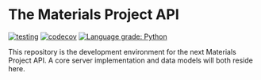 # The Materials Project API

[![testing](https://github.com/materialsproject/api/workflows/testing/badge.svg)](https://github.com/materialsproject/api/actions?query=workflow%3Atesting) [![codecov](https://codecov.io/gh/materialsproject/api/branch/master/graph/badge.svg)](https://codecov.io/gh/materialsproject/api) [![Language grade: Python](https://img.shields.io/lgtm/grade/python/g/materialsproject/api.svg?logo=lgtm&logoWidth=18)](https://lgtm.com/projects/g/materialsproject/api/context:python)

This repository is the development environment for the next Materials Project API. A core server implementation and data models will both reside here. 
